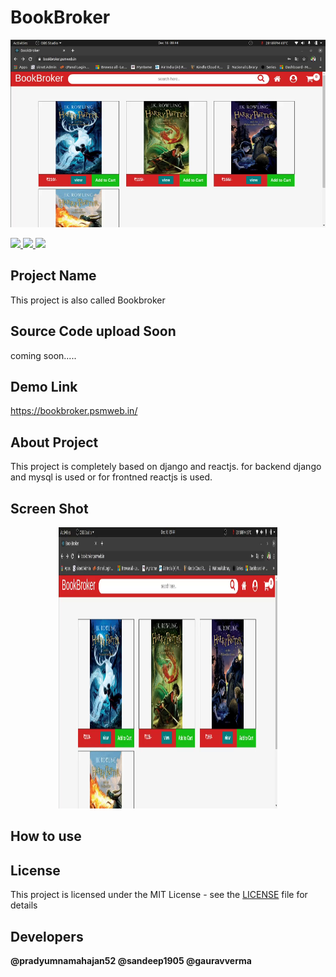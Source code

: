 # BookBroker
<p align="center"><img src="https://github.com/pradyumnamahajan52/bookbroker/blob/main/screenshot/bokbroker1.png" height="300"></p>

<p align="center">
  
  <a href="#" ><img src="https://img.shields.io/badge/Version-4.3-brightgreen"> </a>
  <a href="#" ><img src="https://img.shields.io/badge/Programming Language-python & reactjs-brightgreen"> </a>
  [<img src="https://img.shields.io/github/license/pradyumnamahajan52/tic-tac-toe?color=GREEN">](LICENSE) 

</p>

## Project Name

This project is also called Bookbroker

## Source Code upload Soon
coming soon.....

## Demo Link
https://bookbroker.psmweb.in/


## About Project

This project is completely based on django and reactjs. for backend django and mysql is used or for frontned reactjs is used.

## Screen Shot

<p align="center">
<img src="https://github.com/pradyumnamahajan52/bookbroker/blob/main/screenshot/bokbroker1.png" width="350" height="450">
</p>

## How to use 



## License

This project is licensed under the MIT License - see the [LICENSE](LICENSE) file for details

## Developers

**@pradyumnamahajan52 @sandeep1905 @gauravverma**
